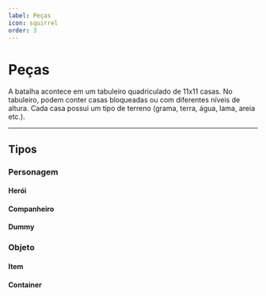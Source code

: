 ```yaml
---
label: Peças
icon: squirrel
order: 3
---
```


# Peças

A batalha acontece em um tabuleiro quadriculado de 11x11 casas. No tabuleiro, podem conter casas bloqueadas ou com diferentes níveis de altura. Cada casa possui um tipo de terreno (grama, terra, água, lama, areia etc.).

---

## Tipos

### Personagem

#### Herói

#### Companheiro

#### Dummy

### Objeto

#### Item

#### Container